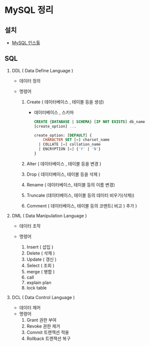 # MySQL 정리

## 설치

- [MySQL 인스톨](https://dev.mysql.com/downloads/installer/)

## SQL

1. DDL ( Data Define Language )

   - 데이터 정의

   - 명령어

     1. Create ( 데이터베이스 , 테이블 등을 생성)

        - 데이터베이스 , 스키마

          ```sql
          CREATE {DATABASE | SCHEMA} [IF NOT EXISTS] db_name
          [create_option] ...

          create_option: [DEFAULT] {
              CHARACTER SET [=] charset_name
            | COLLATE [=] collation_name
            | ENCRYPTION [=] {'Y' | 'N'}
          }
          ```

     1. Alter ( 데이터베이스 , 테이블 등을 변경 )
     1. Drop ( 데이터베이스, 테이블 등을 삭제 )
     1. Rename ( 데이터베이스, 테이블 등의 이름 변경)
     1. Truncate (데이터베이스, 테이블 등의 데이터 비우기(삭제))
     1. Comment ( 데이터베이스, 테이블 등의 코멘트( 비고 ) 추가 )

1. DML ( Data Manipulation Language )

   - 데이터 조작

   - 명령어
     1. Insert ( 삽입 )
     1. Delete ( 삭제 )
     1. Update ( 갱신 )
     1. Select ( 조회 )
     1. merge ( 병합 )
     1. call
     1. explain plan
     1. lock table

1. DCL ( Data Control Language )
   - 데이터 제어
   - 명령어
     1. Grant 권한 부여
     1. Revoke 권한 제거
     1. Commit 트랜잭션 적용
     1. Rollback 트랜잭션 복구
